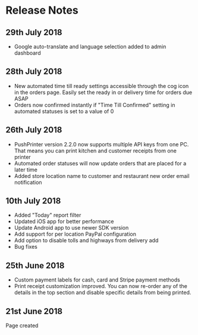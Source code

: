 # Release Notes

## 29th July 2018

* Google auto-translate and language selection added to admin dashboard

## 28th July 2018

* New automated time till ready settings accessible through the cog icon in the orders page. Easily set the ready in or delivery time for orders due ASAP
* Orders now confirmed instantly if "Time Till Confirmed" setting in automated statuses is set to a value of 0

## 26th July 2018

* PushPrinter version 2.2.0 now supports multiple API keys from one PC. That means you can print kitchen and customer receipts from one printer
* Automated order statuses will now update orders that are placed for a later time
* Added store location name to customer and restaurant new order email notification

## 10th July 2018

* Added "Today" report filter
* Updated iOS app for better performance
* Update Android app to use newer SDK version
* Add support for per location PayPal configuration
* Add option to disable tolls and highways from delivery add
* Bug fixes

## 25th June 2018

* Custom payment labels for cash, card and Stripe payment methods
* Print receipt customization improved. You can now re-order any of the details in the top section and disable specific details from being printed.

## 21st June 2018

Page created

